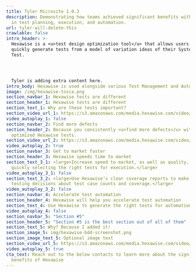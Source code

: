 ```yaml
---
title: Tyler Microsite 1.0.3
description: Demonstrating how teams achieved significant benefits with Hexawise
  in test planning, execution, and automation.
url: tyler-will-delete-this
crawlable: false
intro_header: >-
  Hexawise is a <u>test design optimization tool</u> that allows users to
  quickly generate tests from a model of variation ideas of their System Under
  Test.




  Tyler is adding extra content here.
intro_body: Hexawise is used alongside various Test Management and Automation tools.
image: /img/hexawise-tosca.png
section_navbar_1: Hexawise tests are different
section_header_1: Hexawise tests are different
section_text_1: Why are these tests important?
section_video_url_1: https://s3.amazonaws.com/media.hexawise.com/video/hexawise-tests-are-different-animation.mp4
video_autoplay_1: false
section_navbar_2: Find more defects
section_header_2: Because you consistently <u>find more defects</u> with your
  optimized Hexawise tests.
section_video_url_2: https://s3.amazonaws.com/media.hexawise.com/video/traditional-vs-hexawise-tests-animation.mp4
video_autoplay_2: true
section_navbar_3: Get to market faster
section_header_3: Hexawise speeds time to market
section_text_3_1: <large>Increase speed to market, as well as quality, by
  quickly selecting the right tests for execution.</large>
video_autoplay_3_1: false
section_text_3_2: <large>Use Hexawise’s clear coverage reports to make smarter
  testing decisions about test case counts and coverage.</large>
video_autoplay_3_2: false
section_navbar_4: Accelerate test automation
section_header_4: Hexawise will help you accelerate test automation
section_text_4: Use Hexawise to generate the right tests for automation.
video_autoplay_4: false
section_navbar_5: "Section #5"
section_header_5: "Section #5 is the best section out of all of them"
section_text_5: Why? Because I added it!
section_image_5: img/hexawise-bdd-screenshot.png
section_image_text_5: Optional image text
section_video_url_5: https://s3.amazonaws.com/media.hexawise.com/video/traditional-vs-hexawise-tests-animation.mp4
video_autoplay_5: true
cta_text: Reach out to the below contacts to learn more about the significant
  benefits of Hexawise
---
```

